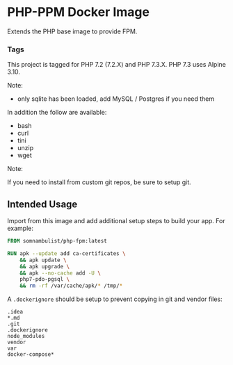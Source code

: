 # PHP-PPM Docker Image

Extends the PHP base image to provide FPM.

### Tags

This project is tagged for PHP 7.2 (7.2.X) and PHP 7.3.X. PHP 7.3 uses Alpine 3.10.

Note:

 * only sqlite has been loaded, add MySQL / Postgres if you need them
 
In addition the follow are available:

 * bash
 * curl
 * tini
 * unzip
 * wget

Note:

If you need to install from custom git repos, be sure to setup git.
 
## Intended Usage

Import from this image and add additional setup steps to build your app. For example:

```dockerfile
FROM somnambulist/php-fpm:latest

RUN apk --update add ca-certificates \
    && apk update \
    && apk upgrade \
    && apk --no-cache add -U \
    php7-pdo-pgsql \
    && rm -rf /var/cache/apk/* /tmp/*

```

A `.dockerignore` should be setup to prevent copying in git and vendor files:

```
.idea
*.md
.git
.dockerignore
node_modules
vendor
var
docker-compose*
```
